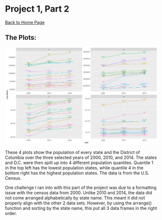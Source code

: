 # Project 1, Part 2

[Back to Home Page](https://jeremy-swack.github.io/wicked-problems/)

## The Plots:

![](population_quantile.png)

These 4 plots show the population of every state and the District of Columbia over the three selected years of 2000, 2010, and 2014. The states and D.C. were then spilt up into 4 different population quantiles. Quantile 1 in the top left has the lowest population states, while quantile 4 in the bottom right has the highest population states. The data is from the U.S. Census.

One challenge I ran into with this part of the project was due to a formatting issue with the census data from 2000. Unlike 2010 and 2014, the data did not come arranged alphabetically by state name. This meant it did not properly align with the other 2 data sets. However, by using the arrange() function and sorting by the state name, this put all 3 data frames in the right order.
